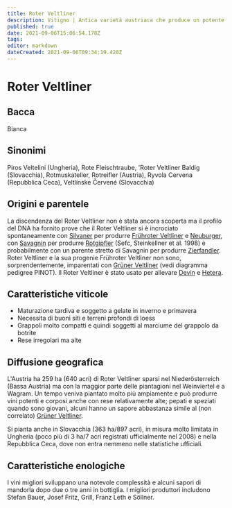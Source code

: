 ```yaml
---
title: Roter Veltliner
description: Vitigno | Antica varietà austriaca che produce un potente vino bianco.
published: true
date: 2021-09-06T15:06:54.178Z
tags: 
editor: markdown
dateCreated: 2021-09-06T09:34:19.420Z
---
```


# Roter Veltliner

## Bacca
Bianca

## Sinonimi
Piros Veltelini (Ungheria), Rote Fleischtraube, 'Roter Veltliner Baldig (Slovacchia), Rotmuskateller, Rotreifler (Austria), Ryvola Cervena (Repubblica Ceca), Veltlínske Červené (Slovacchia)


## Origini e parentele
La discendenza del Roter Veltliner non è stata ancora scoperta ma il profilo del DNA ha fornito prove che il Roter Veltliner si è incrociato spontaneamente con [Silvaner](/vitigni/Germania/silvaner) per produrre [Frühroter Veltliner](/vitigni/Austria/fruhroter-veltliner) e [Neuburger](/vitigni/Austria/neuburger), con [Savagnin](/vitigni/Francia/savagnin) per produrre [Rotgipfler](/vitigni/Austria/rotgipfler) (Sefc, Steinkellner et al. 1998) e probabilmente con un parente stretto di Savagnin per produrre [Zierfandler](/vitigni/Austria/zierfandler). Roter Veltliner e la sua progenie Frühroter Veltliner non sono, sorprendentemente, imparentati con [Grüner Veltliner](/vitigni/Austria/gruner-veltliner) (vedi diagramma pedigree PINOT). Il Roter Veltliner è stato usato per allevare [Devin](/vitigni/devin) e [Hetera](/vitigni/hetera).

## Caratteristiche viticole

- Maturazione tardiva e soggetto a gelate in inverno e primavera
- Necessita di buoni siti e terreni profondi di loess
- Grappoli molto compatti e quindi soggetti al marciume del grappolo da botrite
- Rese irregolari ma alte

## Diffusione geografica

L'Austria ha 259 ha (640 acri) di Roter Veltliner sparsi nel Niederösterreich (Bassa Austria) ma con la maggior parte delle piantagioni nel Weinviertel e a Wagram. Un tempo veniva piantato molto più ampiamente e può produrre vini potenti e corposi anche con rese relativamente alte; pepati e speziati quando sono giovani, alcuni hanno un sapore abbastanza simile al (non correlato) [Grüner Veltliner](/vitigni/Austria/gruner-veltliner). 

Si pianta anche in Slovacchia (363 ha/897 acri), in misura molto limitata in Ungheria (poco più di 3 ha/7 acri registrati ufficialmente nel 2008) e nella Repubblica Ceca, dove non entra nemmeno nelle statistiche ufficiali.

## Caratteristiche enologiche

I vini migliori sviluppano una notevole complessità e alcuni sapori di mandorla dopo due o tre anni in bottiglia. I migliori produttori includono Stefan Bauer, Josef Fritz, Grill, Franz Leth e Söllner.


